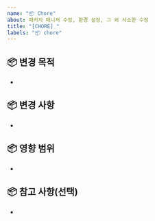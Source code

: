 ```yaml
---
name: "📦️ Chore"
about: 패키지 매니저 수정, 환경 설정, 그 외 사소한 수정
title: "[CHORE] "
labels: "📦️ chore"
---
```


## 📦️ 변경 목적

<!-- 이번 수정의 이유와 목표를 간단히 설명해주세요. -->

-

## 📦️ 변경 사항

<!-- 수정한 패키지/라이브러리/환경 설정, 기타 사소한 코드 수정 등 -->

-

## 📦️ 영향 범위

<!-- 기능에는 영향이 없는지 확인, 관련 모듈/서비스/컴포넌트 명시 -->

-

## 📦️ 참고 사항(선택)

<!-- 참고할 만한 자료나 사항(ex. 기한 등)이 있다면 첨부해 주세요 -->

-
